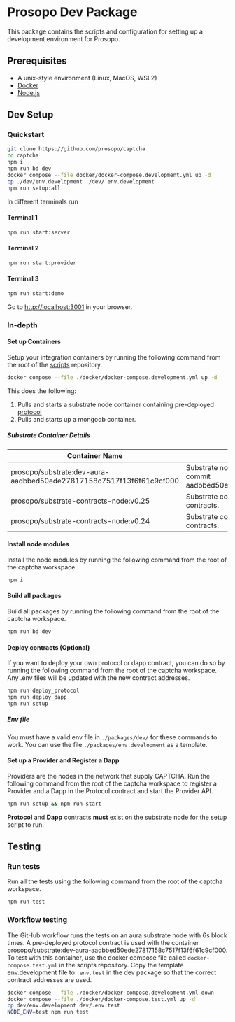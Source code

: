 # Prosopo Dev Package

This package contains the scripts and configuration for setting up a development environment for Prosopo.

## Prerequisites

- A unix-style environment (Linux, MacOS, WSL2)
- [Docker](https://docs.docker.com/get-docker/)
- [Node.js](https://nodejs.org/en/download/)

## Dev Setup

### Quickstart

```bash
git clone https://github.com/prosopo/captcha
cd captcha
npm i
npm run bd dev
docker compose --file docker/docker-compose.development.yml up -d
cp ./dev/env.development ./dev/.env.development
npm run setup:all
```

In different terminals run

#### Terminal 1
```bash
npm run start:server
```

#### Terminal 2
```bash
npm run start:provider
```

#### Terminal 3
```bash
npm run start:demo
```

Go to [http://localhost:3001](http://localhost:3001) in your browser.

### In-depth

#### Set up Containers

Setup your integration containers by running the following command from the root of
the [scripts](https://github.com/prosopo/scripts) repository.

```bash
docker compose --file ./docker/docker-compose.development.yml up -d
```

This does the following:

1. Pulls and starts a substrate node container containing pre-deployed [protocol](https://github.com/prosopo/protocol/)
2. Pulls and starts up a mongodb container.

##### Substrate Container Details

| Container Name                                                      | Description                                                                                   |
|---------------------------------------------------------------------|-----------------------------------------------------------------------------------------------|
| prosopo/substrate:dev-aura-aadbbed50ede27817158c7517f13f6f61c9cf000 | Substrate node with pre-deployed protocol at commit aadbbed50ede27817158c7517f13f6f61c9cf000. |
| prosopo/substrate-contracts-node:v0.25                              | Substrate contracts node version 0.25 with no contracts.                                      |
| prosopo/substrate-contracts-node:v0.24                              | Substrate contracts node version 0.24 with no contracts.                                      |

#### Install node modules

Install the node modules by running the following command from the root of the captcha workspace.

```bash
npm i
```

#### Build all packages

Build all packages by running the following command from the root of the captcha workspace.

```bash
npm run bd dev
```

#### Deploy contracts (Optional)

If you want to deploy your own protocol or dapp contract, you can do so by running the following command from the root
of the captcha workspace. Any .env files will be updated with the new contract addresses.

```bash
npm run deploy_protocol
npm run deploy_dapp
npm run setup
```

##### Env file

You must have a valid env file in `./packages/dev/` for these commands to work. You can use the
file `./packages/env.development` as a template.

#### Set up a Provider and Register a Dapp

Providers are the nodes in the network that supply CAPTCHA. Run the following command from the root of the captcha
workspace to register a Provider and a Dapp in the Protocol contract and start the Provider API.

```bash
npm run setup && npm run start
```

**Protocol** and **Dapp** contracts **must** exist on the substrate node for the setup script to run.

## Testing

### Run tests

Run all the tests using the following command from the root of the captcha workspace.

```bash
npm run test
```

### Workflow testing

The GitHub workflow runs the tests on an aura substrate node with 6s block times. A pre-deployed protocol contract is used
with the container prosopo/substrate:dev-aura-aadbbed50ede27817158c7517f13f6f61c9cf000. To test with this container, use
the docker compose file called `docker-compose.test.yml` in the scripts repository. Copy the template env.development
file to `.env.test` in the dev package so that the correct contract addresses are used.

```bash
docker compose --file ./docker/docker-compose.development.yml down
docker compose --file ./docker/docker-compose.test.yml up -d
cp dev/env.development dev/.env.test
NODE_ENV=test npm run test
```
